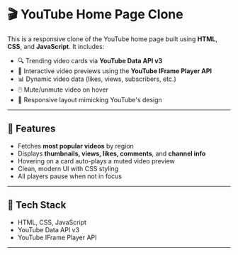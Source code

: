 # 🎬 YouTube Home Page Clone

This is a responsive clone of the YouTube home page built using **HTML**, **CSS**, and **JavaScript**. It includes:

- 🔍 Trending video cards via **YouTube Data API v3**
- 🎥 Interactive video previews using the **YouTube IFrame Player API**
- 📊 Dynamic video data (likes, views, subscribers, etc.)
- 🖱️ Mute/unmute video on hover
- 🧩 Responsive layout mimicking YouTube's design

---

## 🚀 Features

- Fetches **most popular videos** by region
- Displays **thumbnails, views, likes, comments**, and **channel info**
- Hovering on a card auto-plays a muted video preview
- Clean, modern UI with CSS styling
- All players pause when not in focus

---

## 🔧 Tech Stack

- HTML, CSS, JavaScript
- YouTube Data API v3
- YouTube IFrame Player API

---
